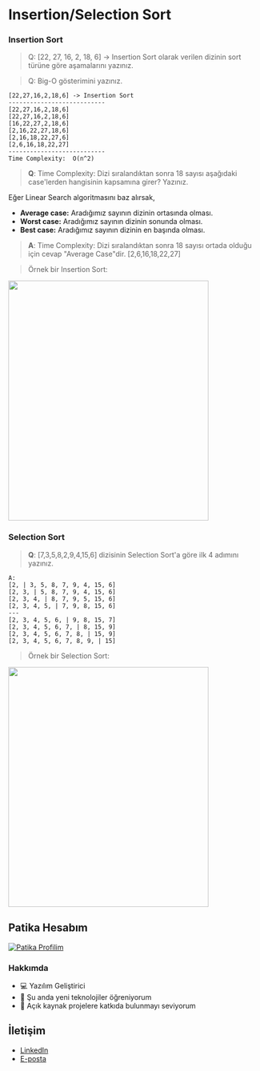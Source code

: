 # Insertion/Selection Sort

### Insertion Sort

> Q: [22, 27, 16, 2, 18, 6] -> Insertion Sort olarak verilen dizinin sort türüne göre aşamalarını yazınız.

> Q: Big-O gösterimini yazınız.
```
[22,27,16,2,18,6] -> Insertion Sort
---------------------------
[22,27,16,2,18,6]   
[22,27,16,2,18,6]   
[16,22,27,2,18,6]   
[2,16,22,27,18,6]   
[2,16,18,22,27,6]   
[2,6,16,18,22,27]   
---------------------------
Time Complexity:  O(n^2)
```

> **Q**: Time Complexity: Dizi sıralandıktan sonra 18 sayısı aşağıdaki case'lerden hangisinin kapsamına girer? Yazınız.

Eğer Linear Search algoritmasını baz alırsak,

- **Average case:** Aradığımız sayının dizinin ortasında olması.
- **Worst case:** Aradığımız sayının dizinin sonunda olması.
- **Best case:** Aradığımız sayının dizinin en başında olması.

> **A**: Time Complexity: Dizi sıralandıktan sonra 18 sayısı ortada olduğu için cevap "Average Case"dir.  [2,6,16,18,22,27]  

> Örnek bir Insertion Sort:

<img width="400" height="480" src="https://miro.medium.com/v2/resize:fit:386/format:webp/1*4cdf0E2yyIbAhu3RVrpf8g.gif"></img>


### Selection Sort

> **Q**: [7,3,5,8,2,9,4,15,6] dizisinin Selection Sort'a göre ilk 4 adımını yazınız.
```
A:
[2, | 3, 5, 8, 7, 9, 4, 15, 6]
[2, 3, | 5, 8, 7, 9, 4, 15, 6]
[2, 3, 4, | 8, 7, 9, 5, 15, 6]
[2, 3, 4, 5, | 7, 9, 8, 15, 6]
---
[2, 3, 4, 5, 6, | 9, 8, 15, 7]
[2, 3, 4, 5, 6, 7, | 8, 15, 9]
[2, 3, 4, 5, 6, 7, 8, | 15, 9]
[2, 3, 4, 5, 6, 7, 8, 9, | 15]
```

> Örnek bir Selection Sort:

<img width="400" height="480" src="https://miro.medium.com/v2/resize:fit:828/format:webp/1*5WXRN62ddiM_Gcf4GDdCZg.gif"></img>

## Patika Hesabım

[![Patika Profilim](https://img.shields.io/badge/Patika-Profilim-2ea44f?style=for-the-badge&logo=patika&logoColor=white)](https://academy.patika.dev/tr/profile)

### Hakkımda

- 💻 Yazılım Geliştirici
- 🌱 Şu anda yeni teknolojiler öğreniyorum
- 🤝 Açık kaynak projelere katkıda bulunmayı seviyorum

## İletişim

- [LinkedIn](https://www.linkedin.com/in/eraycan-sivri-827997226/)
- [E-posta](mailto:eraycansivri@hotmail.com)
